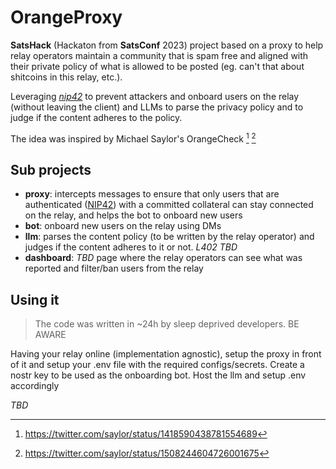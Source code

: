 # OrangeProxy

**SatsHack** (Hackaton from **SatsConf** 2023) project based on a proxy to help relay operators maintain a community that is spam free and aligned with their private policy of what is allowed to be posted (eg. can't that about shitcoins in this relay, etc.).

Leveraging [*nip42*][nip42] to prevent attackers and onboard users on the relay (without leaving the client) and LLMs to parse the privacy policy and to judge if the content adheres to the policy.

The idea was inspired by Michael Saylor's OrangeCheck [^orangecheck1] [^orangecheck2]

## Sub projects

- **proxy**: intercepts messages to ensure that only users that are authenticated ([NIP42][nip42]) with a committed collateral can stay connected on the relay, and helps the bot to onboard new users
- **bot**: onboard new users on the relay using DMs
- **llm**: parses the content policy (to be written by the relay operator) and judges if the content adheres to it or not. *L402 TBD*
- **dashboard**: *TBD* page where the relay operators can see what was reported and filter/ban users from the relay

## Using it

> The code was written in ~24h by sleep deprived developers. BE AWARE

Having your relay online (implementation agnostic), setup the proxy in front of it and setup your .env file with the required configs/secrets. Create a nostr key to be used as the onboarding bot. Host the llm and setup .env accordingly

*TBD*

 [nip42]: https://github.com/nostr-protocol/nips/blob/master/42.md
 [^orangecheck1]: https://twitter.com/saylor/status/1418590438781554689
 [^orangecheck2]: https://twitter.com/saylor/status/1508244604726001675